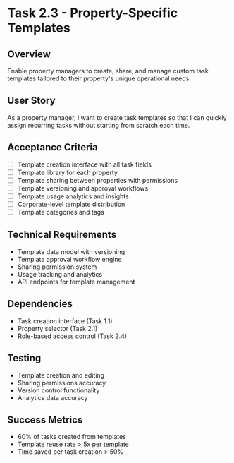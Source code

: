 # Task 2.3 - Property-Specific Templates

## Overview
Enable property managers to create, share, and manage custom task templates tailored to their property's unique operational needs.

## User Story
As a property manager, I want to create task templates so that I can quickly assign recurring tasks without starting from scratch each time.

## Acceptance Criteria
- [ ] Template creation interface with all task fields
- [ ] Template library for each property
- [ ] Template sharing between properties with permissions
- [ ] Template versioning and approval workflows
- [ ] Template usage analytics and insights
- [ ] Corporate-level template distribution
- [ ] Template categories and tags

## Technical Requirements
- Template data model with versioning
- Template approval workflow engine
- Sharing permission system
- Usage tracking and analytics
- API endpoints for template management

## Dependencies
- Task creation interface (Task 1.1)
- Property selector (Task 2.1)
- Role-based access control (Task 2.4)

## Testing
- Template creation and editing
- Sharing permissions accuracy
- Version control functionality
- Analytics data accuracy

## Success Metrics
- 60% of tasks created from templates
- Template reuse rate > 5x per template
- Time saved per task creation > 50%